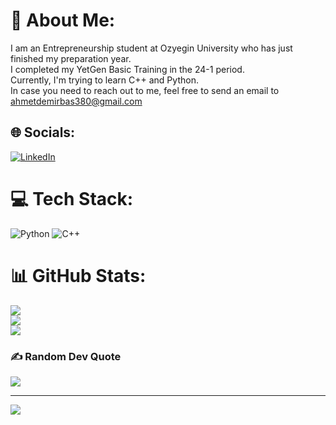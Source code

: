 # 💫 About Me:
I am an Entrepreneurship student at Ozyegin University who has just finished my preparation year.<br>I completed my YetGen Basic Training in the 24-1 period.<br>Currently, I'm trying to learn C++ and Python.<br>In case you need to reach out to me, feel free to send an email to ahmetdemirbas380@gmail.com


## 🌐 Socials:
[![LinkedIn](https://img.shields.io/badge/LinkedIn-%230077B5.svg?logo=linkedin&logoColor=white)](https://linkedin.com/in/https://www.linkedin.com/in/ahmet-demirba%C5%9F-4b2b62131/) 

# 💻 Tech Stack:
![Python](https://img.shields.io/badge/python-3670A0?style=for-the-badge&logo=python&logoColor=ffdd54) ![C++](https://img.shields.io/badge/c++-%2300599C.svg?style=for-the-badge&logo=c%2B%2B&logoColor=white)
# 📊 GitHub Stats:
![](https://github-readme-stats.vercel.app/api?username=ahmet-demirbas&theme=dark&hide_border=false&include_all_commits=false&count_private=false)<br/>
![](https://github-readme-streak-stats.herokuapp.com/?user=ahmet-demirbas&theme=dark&hide_border=false)<br/>
![](https://github-readme-stats.vercel.app/api/top-langs/?username=ahmet-demirbas&theme=dark&hide_border=false&include_all_commits=false&count_private=false&layout=compact)

### ✍️ Random Dev Quote
![](https://quotes-github-readme.vercel.app/api?type=horizontal&theme=radical)

---
[![](https://visitcount.itsvg.in/api?id=ahmet-demirbas&icon=0&color=0)](https://visitcount.itsvg.in)


